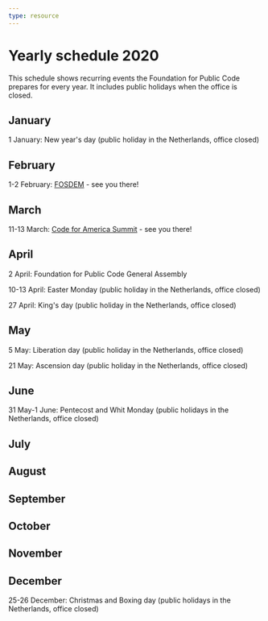 ```yaml
---
type: resource
---
```


# Yearly schedule 2020

This schedule shows recurring events the Foundation for Public Code prepares for every year. It includes public holidays when the office is closed.

## January

1 January: New year's day (public holiday in the Netherlands, office closed)

## February

1-2 February: [FOSDEM](https://fosdem.org/2020/) - see you there!

## March

11-13 March: [Code for America Summit](https://www.codeforamerica.org/summit) - see you there!

## April

2 April: Foundation for Public Code General Assembly

10-13 April: Easter Monday (public holiday in the Netherlands, office closed)

27 April: King's day (public holiday in the Netherlands, office closed)

## May

5 May: Liberation day (public holiday in the Netherlands, office closed)

21 May: Ascension day (public holiday in the Netherlands, office closed)

## June

31 May-1 June: Pentecost and Whit Monday (public holidays in the Netherlands, office closed)

## July

## August

## September

## October

## November

## December

25-26 December: Christmas and Boxing day (public holidays in the Netherlands, office closed)
